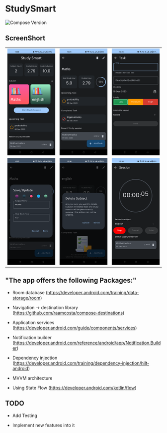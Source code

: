 # StudySmart
![Compose Version](https://img.shields.io/badge/Compose-1.5.1-brightgreen)


## ScreenShort
|  |  |   |
| :---:                              | :---:                             | :---:                              |
| ![](StudySmartScreenShort1.png)  | ![](StudySmartScreenShot2.png) | ![](StudySmartScreenShort3.png)  |
| ![](StudySmartScreenShort4.png)  | ![](StudySmartScreenShort5.png) | ![](StudySmartScreenShort6.png)  |


## "The app offers the  following Packages:"

- Room database (https://developer.android.com/training/data-storage/room)
  
- Navigation -> destination library (https://github.com/raamcosta/compose-destinations)

- Application services (https://developer.android.com/guide/components/services)

- Notification builder (https://developer.android.com/reference/android/app/Notification.Builder)
  
- Dependency injection (https://developer.android.com/training/dependency-injection/hilt-android)

- MVVM architecture
  
- Using State Flow (https://developer.android.com/kotlin/flow)

## TODO

- Add Testing

- Implement new features into it
